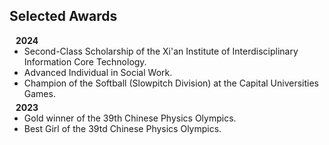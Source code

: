 ## Selected Awards

<h4 style="margin:0 10px 0;">2024</h4>

<ul style="margin:0 0 5px;">
  <li><a><autocolor>Second-Class Scholarship of the Xi'an Institute of Interdisciplinary Information Core Technology.</autocolor></a></li>
  <li><a><autocolor>Advanced Individual in Social Work.</autocolor></a></li> 
  <li><a><autocolor>Champion of the Softball (Slowpitch Division) at the Capital Universities Games.</autocolor></a></li> 
</ul>

<h4 style="margin:0 10px 0;">2023</h4>

<ul style="margin:0 0 5px;">
  <li><a><autocolor>Gold winner of the 39th Chinese Physics Olympics.</autocolor></a></li>
  <li><a><autocolor>Best Girl of the 39td Chinese Physics Olympics.</autocolor></a></li>
</ul>


